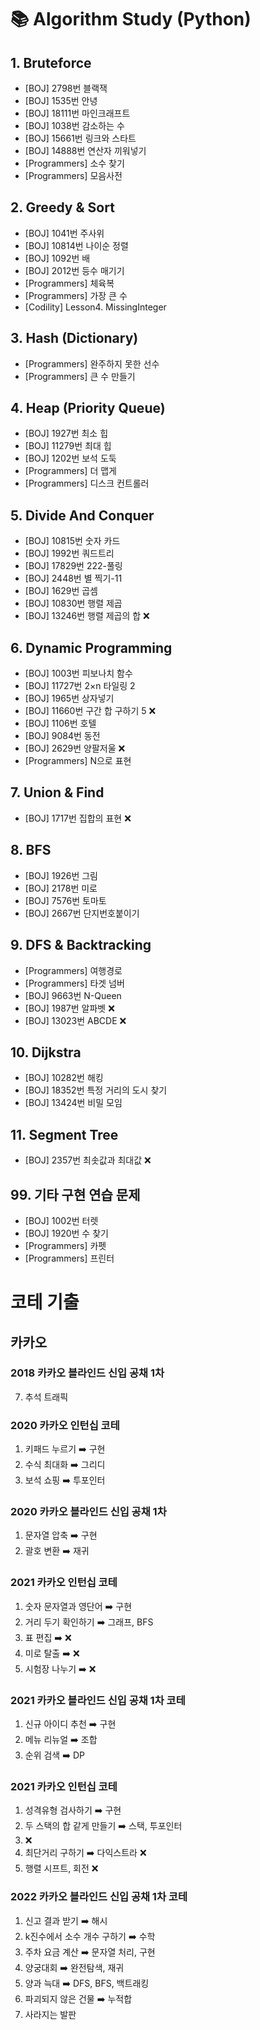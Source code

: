 # 📚 Algorithm Study (Python)

## 1. Bruteforce

- [BOJ] 2798번 블랙잭 
- [BOJ] 1535번 안녕
- [BOJ] 18111번 마인크래프트
- [BOJ] 1038번 감소하는 수
- [BOJ] 15661번 링크와 스타트
- [BOJ] 14888번 연산자 끼워넣기
- [Programmers] 소수 찾기
- [Programmers] 모음사전 


## 2. Greedy & Sort

- [BOJ] 1041번 주사위
- [BOJ] 10814번 나이순 정렬
- [BOJ] 1092번 배 
- [BOJ] 2012번 등수 매기기
- [Programmers] 체육복
- [Programmers] 가장 큰 수 
- [Codility] Lesson4. MissingInteger


## 3. Hash (Dictionary)

- [Programmers] 완주하지 못한 선수 
- [Programmers] 큰 수 만들기 


## 4. Heap (Priority Queue)

- [BOJ] 1927번 최소 힙
- [BOJ] 11279번 최대 힙
- [BOJ] 1202번 보석 도둑
- [Programmers] 더 맵게 
- [Programmers] 디스크 컨트롤러 


## 5. Divide And Conquer

- [BOJ] 10815번 숫자 카드
- [BOJ] 1992번 쿼드트리
- [BOJ] 17829번 222-풀링
- [BOJ] 2448번 별 찍기-11
- [BOJ] 1629번 곱셈
- [BOJ] 10830번 행렬 제곱
- [BOJ] 13246번 행렬 제곱의 합 ❌


## 6. Dynamic Programming

- [BOJ] 1003번 피보나치 함수
- [BOJ] 11727번 2×n 타일링 2
- [BOJ] 1965번 상자넣기
- [BOJ] 11660번 구간 합 구하기 5 ❌
- [BOJ] 1106번 호텔
- [BOJ] 9084번 동전
- [BOJ] 2629번 양팔저울 ❌
- [Programmers] N으로 표현 


## 7. Union & Find

- [BOJ] 1717번 집합의 표현 ❌


## 8. BFS

- [BOJ] 1926번 그림
- [BOJ] 2178번 미로
- [BOJ] 7576번 토마토
- [BOJ] 2667번 단지번호붙이기 


## 9. DFS & Backtracking

- [Programmers] 여행경로 
- [Programmers] 타겟 넘버 
- [BOJ] 9663번 N-Queen 
- [BOJ] 1987번 알파벳 ❌
- [BOJ] 13023번 ABCDE ❌


## 10. Dijkstra

- [BOJ] 10282번 해킹
- [BOJ] 18352번 특정 거리의 도시 찾기
- [BOJ] 13424번 비밀 모임


## 11. Segment Tree

- [BOJ] 2357번 최솟값과 최대값 ❌


## 99. 기타 구현 연습 문제

- [BOJ] 1002번 터렛 
- [BOJ] 1920번 수 찾기 
- [Programmers] 카펫 
- [Programmers] 프린터 


# 코테 기출

## 카카오

### 2018 카카오 블라인드 신입 공채 1차
7. 추석 트래픽 

### 2020 카카오 인턴십 코테
1. 키패드 누르기 ➡️ 구현 
2. 수식 최대화  ➡️ 그리디 
3. 보석 쇼핑 ➡️ 투포인터 


### 2020 카카오 블라인드 신입 공채 1차
1. 문자열 압축 ➡️ 구현 
2. 괄호 변환 ➡️ 재귀 


### 2021 카카오 인턴십 코테
1. 숫자 문자열과 영단어 ➡️ 구현 
2. 거리 두기 확인하기 ➡️ 그래프, BFS
3. 표 편집 ➡️  ❌ 
4. 미로 탈출 ➡️ ❌
5. 시험장 나누기 ➡️  ❌


### 2021 카카오 블라인드 신입 공채 1차 코테
1. 신규 아이디 추천 ➡️ 구현
2. 메뉴 리뉴얼 ➡️ 조합
3. 순위 검색 ➡️ DP 


### 2021 카카오 인턴십 코테
1. 성격유형 검사하기 ➡️ 구현 
2. 두 스택의 합 같게 만들기 ➡️ 스택, 투포인터
3. ❌ 
4. 최단거리 구하기 ➡️ 다익스트라 ❌
5. 행렬 시프트, 회전 ❌ 


### 2022 카카오 블라인드 신입 공채 1차 코테
1. 신고 결과 받기 ➡️ 해시 
2. k진수에서 소수 개수 구하기 ➡️ 수학 
3. 주차 요금 계산 ➡️ 문자열 처리, 구현 
4. 양궁대회 ➡️ 완전탐색, 재귀 
5. 양과 늑대 ➡️ DFS, BFS, 백트래킹 
6. 파괴되지 않은 건물 ➡️ 누적합 
7. 사라지는 발판 